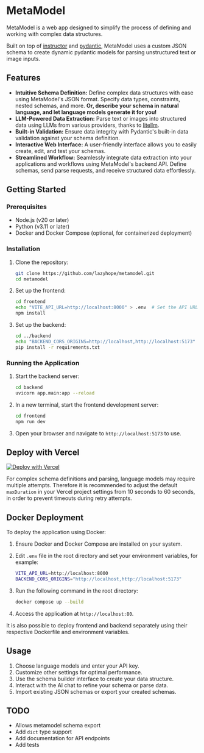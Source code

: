 # MetaModel

MetaModel is a web app designed to simplify the process of defining and working with complex data structures.

Built on top of [instructor](https://github.com/jxnl/instructor) and [pydantic](https://github.com/pydantic/pydantic), MetaModel uses a custom JSON schema to create dynamic pydantic models for parsing unstructured text or image inputs.

## Features

- **Intuitive Schema Definition:** Define complex data structures with ease using MetaModel's JSON format. Specify data types, constraints, nested schemas, and more. **Or, describe your schema in natural language, and let language models generate it for you!**
- **LLM-Powered Data Extraction:** Parse text or images into structured data using LLMs from various providers, thanks to [litellm](https://github.com/BerriAI/litellm).
- **Built-in Validation:** Ensure data integrity with Pydantic's built-in data validation against your schema definition.
- **Interactive Web Interface:**  A user-friendly interface allows you to easily create, edit, and test your schemas.
- **Streamlined Workflow:**  Seamlessly integrate data extraction into your applications and workflows using MetaModel's backend API. Define schemas, send parse requests, and receive structured data effortlessly.

## Getting Started

### Prerequisites

- Node.js (v20 or later)
- Python (v3.11 or later)
- Docker and Docker Compose (optional, for containerized deployment)

### Installation

1. Clone the repository:

   ```sh
   git clone https://github.com/lazyhope/metamodel.git
   cd metamodel
   ```

2. Set up the frontend:

   ```sh
   cd frontend
   echo "VITE_API_URL=http://localhost:8000" > .env  # Set the API URL
   npm install
   ```

3. Set up the backend:

   ```sh
   cd ../backend
   echo "BACKEND_CORS_ORIGINS=http://localhost,http://localhost:5173" > .env  # Optional: set the CORS origins (separated by commas)
   pip install -r requirements.txt
   ```

### Running the Application

1. Start the backend server:

   ```sh
   cd backend
   uvicorn app.main:app --reload
   ```

2. In a new terminal, start the frontend development server:

   ```sh
   cd frontend
   npm run dev
   ```

3. Open your browser and navigate to `http://localhost:5173` to use.

## Deploy with Vercel

[![Deploy with Vercel](https://vercel.com/button)](https://vercel.com/new/clone?repository-url=https%3A%2F%2Fgithub.com%2Flazyhope%2Fmetamodel)

For complex schema definitions and parsing, language models may require multiple attempts. Therefore it is recommended to adjust the default `maxDuration` in your Vercel project settings from 10 seconds to 60 seconds, in order to prevent timeouts during retry attempts.

## Docker Deployment

To deploy the application using Docker:

1. Ensure Docker and Docker Compose are installed on your system.
2. Edit `.env` file in the root directory and set your environment variables, for example:

   ```sh
   VITE_API_URL=http://localhost:8000
   BACKEND_CORS_ORIGINS="http://localhost,http://localhost:5173"
   ```

3. Run the following command in the root directory:

   ```sh
   docker compose up --build
   ```

4. Access the application at `http://localhost:80`.

It is also possible to deploy frontend and backend separately using their respective Dockerfile and environment variables.

## Usage

1. Choose language models and enter your API key.
2. Customize other settings for optimal performance.
3. Use the schema builder interface to create your data structure.
4. Interact with the AI chat to refine your schema or parse data.
5. Import existing JSON schemas or export your created schemas.

## TODO

- Allows metamodel schema export
- Add `dict` type support
- Add documentation for API endpoints
- Add tests
